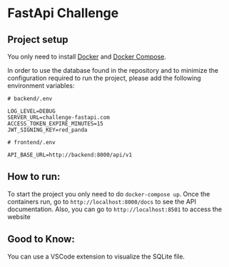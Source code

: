# FastApi Challenge

## Project setup
You only need to install [Docker](https://docs.docker.com/engine/install/) and [Docker Compose](https://docs.docker.com/compose/install/).

In order to use the database found in the repository and to minimize the configuration required to run the project, please add the following environment variables:

```
# backend/.env

LOG_LEVEL=DEBUG
SERVER_URL=challenge-fastapi.com
ACCESS_TOKEN_EXPIRE_MINUTES=15
JWT_SIGNING_KEY=red_panda
```

```
# frontend/.env

API_BASE_URL=http://backend:8000/api/v1
```


## How to run:
To start the project you only need to do `docker-compose up`. Once the containers run, go to `http://localhost:8000/docs` to see the API documentation. Also, you can go to `http://localhost:8501` to access the website


## Good to Know:
You can use a VSCode extension to visualize the SQLite file.

